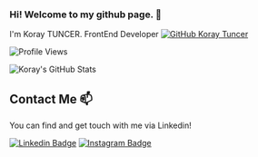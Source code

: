 ### Hi! Welcome to my github page. 👋


I'm Koray TUNCER. FrontEnd Developer 
[![GitHub Koray Tuncer](https://img.shields.io/github/followers/koraytuncer?label=follow&style=social)](https://github.com/koraytuncer)

![Profile Views](https://komarev.com/ghpvc/?username=koraytuncer)

![Koray's GitHub Stats](https://github-readme-stats.vercel.app/api?username=koraytuncer&show_icons=true)


## Contact Me 📫

You can find and get touch with me via Linkedin!

[![Linkedin Badge](https://img.shields.io/badge/koraytuncer-follow%20on%20linkedin-blue?style=for-the-badge&logo=linkedin)](https://www.linkedin.com/in/koray-tuncer-0368317b/)
[![Instagram Badge](https://img.shields.io/badge/koraytuncer-follow%20on%20behance-blue?style=for-the-badge&logo=behance)](https://behance.com/ismikoraymis/)

